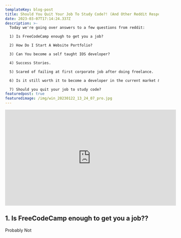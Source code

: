 ```yaml
---
templateKey: blog-post
title: Should You Quit Your Job To Study Code?! (And Other Reddit Responses)
date: 2023-03-07T17:14:24.337Z
description: >-
  Today we're going over answers to a few questions from reddit:

  1) Is FreeCodeCamp enough to get you a job?

  2) How Do I Start A Website Portfolio?

  3) Can You become a self taught IOS developer?

  4) Success Stories.

  5) Scared of failing at first corporate job after doing freelance.

  6) Is it still worth it to become a developer in the current market & what route is the best? 

  7) Should you quit your job to study code? 
featuredpost: true
featuredimage: /img/win_20230122_13_24_07_pro.jpg
---
```

<iframe width="560" height="315" src="https://www.youtube.com/embed/aiqIw-l0YZw" title="YouTube video player" frameborder="0" allow="accelerometer; autoplay; clipboard-write; encrypted-media; gyroscope; picture-in-picture; web-share" allowfullscreen></iframe>

<h2>1. Is FreeCodeCamp enough to get you a job??  </h5>
Probably Not
